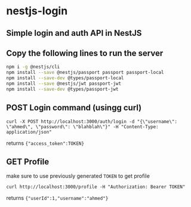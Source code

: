 # nestjs-login

## Simple login and auth API in NestJS

## Copy the following lines to run the server
```bash
npm i -g @nestjs/cli 
npm install --save @nestjs/passport passport passport-local 
npm install --save-dev @types/passport-local 
npm install --save @nestjs/jwt passport-jwt 
npm install --save-dev @types/passport-jwt 
```

## POST Login command (usingg curl)

```
curl -X POST http://localhost:3000/auth/login -d "{\"username\": \"ahmed\", \"password\": \"blahblah\"}" -H "Content-Type: application/json" 
```
returns `{"access_token":TOKEN}`

## GET Profile 
make sure to use previously generated `TOKEN` to get profile
```
curl http://localhost:3000/profile -H "Authorization: Bearer TOKEN"
```
returns `{"userId":1,"username":"ahmed"}`